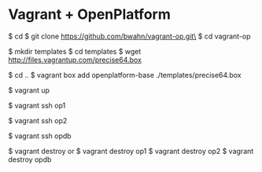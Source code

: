 # Vagrant + OpenPlatform 

$ cd 
$ git clone https://github.com/bwahn/vagrant-op.git\
$ cd vagrant-op

$ mkdir templates
$ cd templates
$ wget http://files.vagrantup.com/precise64.box


$ cd ..
$ vagrant box add openplatform-base ./templates/precise64.box

$ vagrant up

$ vagrant ssh op1

$ vagrant ssh op2

$ vagrant ssh opdb

$ vagrant destroy
or
$ vagrant destroy op1
$ vagrant destroy op2
$ vagrant destroy opdb


